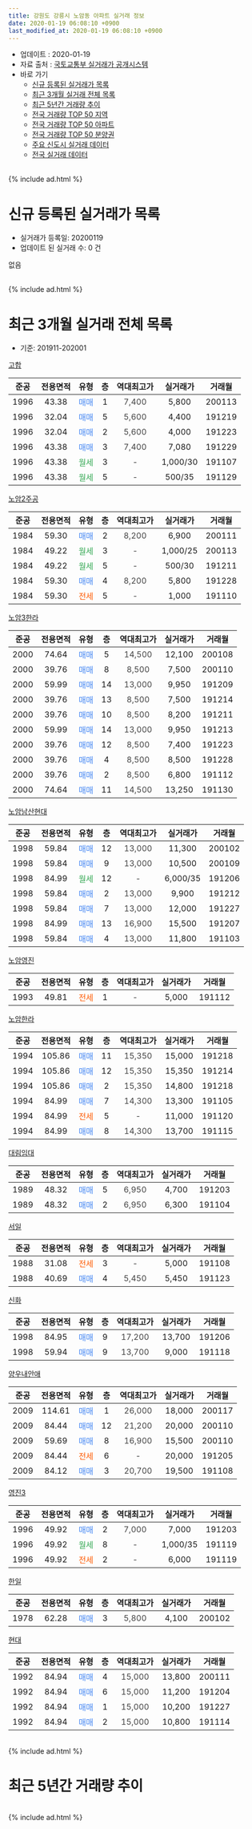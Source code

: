```yaml
---
title: 강원도 강릉시 노암동 아파트 실거래 정보
date: 2020-01-19 06:08:10 +0900
last_modified_at: 2020-01-19 06:08:10 +0900
---
```


* 업데이트 : 2020-01-19
* 자료 출처 : [국토교통부 실거래가 공개시스템](http://rt.molit.go.kr)
* 바로 가기
    * [신규 등록된 실거래가 목록](#신규-등록된-실거래가-목록)
    * [최근 3개월 실거래 전체 목록](#최근-3개월-실거래-전체-목록)
    * [최근 5년간 거래량 추이](#최근-5년간-거래량-추이)
    * [전국 거래량 TOP 50 지역](https://apt-info.github.io/apt-trade-info/최근-3개월-전국에서-가장-거래가-많이-발생한-지역)
    * [전국 거래량 TOP 50 아파트](https://apt-info.github.io/apt-trade-info/최근-3개월-전국에서-가장-거래가-많이-발생한-아파트)
    * [전국 거래량 TOP 50 분양권](https://apt-info.github.io/apt-trade-info/최근-3개월-전국에서-가장-거래가-많이-발생한-분양권)
    * [주요 신도시 실거래 데이터](https://apt-info.github.io/apt-trade-info/주요-신도시)
    * [전국 실거래 데이터](https://apt-info.github.io/apt-trade-info/전국)
<br>
{% include ad.html %}
<br>

# 신규 등록된 실거래가 목록
* 실거래가 등록일: 20200119
* 업데이트 된 실거래 수: 0 건

없음

<br>
{% include ad.html %}
<br>

# 최근 3개월 실거래 전체 목록
* 기준: 201911-202001


[고합](https://search.naver.com/search.naver?query=%EA%B0%95%EC%9B%90%EB%8F%84+%EA%B0%95%EB%A6%89%EC%8B%9C+%EB%85%B8%EC%95%94%EB%8F%99+%EA%B3%A0%ED%95%A9)

|준공|전용면적|유형|층|역대최고가|실거래가|거래월|
|:---:|:---:|:---:|:---:|:---:|:---:|:---:|
|1996|43.38|<span style="color:#4285f3">매매</span>|1|<span style="color:#444444">7,400</span>|5,800|200113|
|1996|32.04|<span style="color:#4285f3">매매</span>|5|<span style="color:#444444">5,600</span>|4,400|191219|
|1996|32.04|<span style="color:#4285f3">매매</span>|2|<span style="color:#444444">5,600</span>|4,000|191223|
|1996|43.38|<span style="color:#4285f3">매매</span>|3|<span style="color:#444444">7,400</span>|7,080|191229|
|1996|43.38|<span style="color:#34a853">월세</span>|3|<span style="color:#444444">-</span>|1,000/30|191107|
|1996|43.38|<span style="color:#34a853">월세</span>|5|<span style="color:#444444">-</span>|500/35|191129|

[노암2주공](https://search.naver.com/search.naver?query=%EA%B0%95%EC%9B%90%EB%8F%84+%EA%B0%95%EB%A6%89%EC%8B%9C+%EB%85%B8%EC%95%94%EB%8F%99+%EB%85%B8%EC%95%942%EC%A3%BC%EA%B3%B5)

|준공|전용면적|유형|층|역대최고가|실거래가|거래월|
|:---:|:---:|:---:|:---:|:---:|:---:|:---:|
|1984|59.30|<span style="color:#4285f3">매매</span>|2|<span style="color:#444444">8,200</span>|6,900|200111|
|1984|49.22|<span style="color:#34a853">월세</span>|3|<span style="color:#444444">-</span>|1,000/25|200113|
|1984|49.22|<span style="color:#34a853">월세</span>|5|<span style="color:#444444">-</span>|500/30|191211|
|1984|59.30|<span style="color:#4285f3">매매</span>|4|<span style="color:#444444">8,200</span>|5,800|191228|
|1984|59.30|<span style="color:#ff5a00">전세</span>|5|<span style="color:#444444">-</span>|1,000|191110|

[노암3한라](https://search.naver.com/search.naver?query=%EA%B0%95%EC%9B%90%EB%8F%84+%EA%B0%95%EB%A6%89%EC%8B%9C+%EB%85%B8%EC%95%94%EB%8F%99+%EB%85%B8%EC%95%943%ED%95%9C%EB%9D%BC)

|준공|전용면적|유형|층|역대최고가|실거래가|거래월|
|:---:|:---:|:---:|:---:|:---:|:---:|:---:|
|2000|74.64|<span style="color:#4285f3">매매</span>|5|<span style="color:#444444">14,500</span>|12,100|200108|
|2000|39.76|<span style="color:#4285f3">매매</span>|8|<span style="color:#444444">8,500</span>|7,500|200110|
|2000|59.99|<span style="color:#4285f3">매매</span>|14|<span style="color:#444444">13,000</span>|9,950|191209|
|2000|39.76|<span style="color:#4285f3">매매</span>|13|<span style="color:#444444">8,500</span>|7,500|191214|
|2000|39.76|<span style="color:#4285f3">매매</span>|10|<span style="color:#444444">8,500</span>|8,200|191211|
|2000|59.99|<span style="color:#4285f3">매매</span>|14|<span style="color:#444444">13,000</span>|9,950|191213|
|2000|39.76|<span style="color:#4285f3">매매</span>|12|<span style="color:#444444">8,500</span>|7,400|191223|
|2000|39.76|<span style="color:#4285f3">매매</span>|4|<span style="color:#444444">8,500</span>|8,500|191228|
|2000|39.76|<span style="color:#4285f3">매매</span>|2|<span style="color:#444444">8,500</span>|6,800|191112|
|2000|74.64|<span style="color:#4285f3">매매</span>|11|<span style="color:#444444">14,500</span>|13,250|191130|

[노암남산현대](https://search.naver.com/search.naver?query=%EA%B0%95%EC%9B%90%EB%8F%84+%EA%B0%95%EB%A6%89%EC%8B%9C+%EB%85%B8%EC%95%94%EB%8F%99+%EB%85%B8%EC%95%94%EB%82%A8%EC%82%B0%ED%98%84%EB%8C%80)

|준공|전용면적|유형|층|역대최고가|실거래가|거래월|
|:---:|:---:|:---:|:---:|:---:|:---:|:---:|
|1998|59.84|<span style="color:#4285f3">매매</span>|12|<span style="color:#444444">13,000</span>|11,300|200102|
|1998|59.84|<span style="color:#4285f3">매매</span>|9|<span style="color:#444444">13,000</span>|10,500|200109|
|1998|84.99|<span style="color:#34a853">월세</span>|12|<span style="color:#444444">-</span>|6,000/35|191206|
|1998|59.84|<span style="color:#4285f3">매매</span>|2|<span style="color:#444444">13,000</span>|9,900|191212|
|1998|59.84|<span style="color:#4285f3">매매</span>|7|<span style="color:#444444">13,000</span>|12,000|191227|
|1998|84.99|<span style="color:#4285f3">매매</span>|13|<span style="color:#444444">16,900</span>|15,500|191207|
|1998|59.84|<span style="color:#4285f3">매매</span>|4|<span style="color:#444444">13,000</span>|11,800|191103|

[노암영진](https://search.naver.com/search.naver?query=%EA%B0%95%EC%9B%90%EB%8F%84+%EA%B0%95%EB%A6%89%EC%8B%9C+%EB%85%B8%EC%95%94%EB%8F%99+%EB%85%B8%EC%95%94%EC%98%81%EC%A7%84)

|준공|전용면적|유형|층|역대최고가|실거래가|거래월|
|:---:|:---:|:---:|:---:|:---:|:---:|:---:|
|1993|49.81|<span style="color:#ff5a00">전세</span>|1|<span style="color:#444444">-</span>|5,000|191112|

[노암한라](https://search.naver.com/search.naver?query=%EA%B0%95%EC%9B%90%EB%8F%84+%EA%B0%95%EB%A6%89%EC%8B%9C+%EB%85%B8%EC%95%94%EB%8F%99+%EB%85%B8%EC%95%94%ED%95%9C%EB%9D%BC)

|준공|전용면적|유형|층|역대최고가|실거래가|거래월|
|:---:|:---:|:---:|:---:|:---:|:---:|:---:|
|1994|105.86|<span style="color:#4285f3">매매</span>|11|<span style="color:#444444">15,350</span>|15,000|191218|
|1994|105.86|<span style="color:#4285f3">매매</span>|12|<span style="color:#444444">15,350</span>|15,350|191214|
|1994|105.86|<span style="color:#4285f3">매매</span>|2|<span style="color:#444444">15,350</span>|14,800|191218|
|1994|84.99|<span style="color:#4285f3">매매</span>|7|<span style="color:#444444">14,300</span>|13,300|191105|
|1994|84.99|<span style="color:#ff5a00">전세</span>|5|<span style="color:#444444">-</span>|11,000|191120|
|1994|84.99|<span style="color:#4285f3">매매</span>|8|<span style="color:#444444">14,300</span>|13,700|191115|

[대림임대](https://search.naver.com/search.naver?query=%EA%B0%95%EC%9B%90%EB%8F%84+%EA%B0%95%EB%A6%89%EC%8B%9C+%EB%85%B8%EC%95%94%EB%8F%99+%EB%8C%80%EB%A6%BC%EC%9E%84%EB%8C%80)

|준공|전용면적|유형|층|역대최고가|실거래가|거래월|
|:---:|:---:|:---:|:---:|:---:|:---:|:---:|
|1989|48.32|<span style="color:#4285f3">매매</span>|5|<span style="color:#444444">6,950</span>|4,700|191203|
|1989|48.32|<span style="color:#4285f3">매매</span>|2|<span style="color:#444444">6,950</span>|6,300|191104|

[서일](https://search.naver.com/search.naver?query=%EA%B0%95%EC%9B%90%EB%8F%84+%EA%B0%95%EB%A6%89%EC%8B%9C+%EB%85%B8%EC%95%94%EB%8F%99+%EC%84%9C%EC%9D%BC)

|준공|전용면적|유형|층|역대최고가|실거래가|거래월|
|:---:|:---:|:---:|:---:|:---:|:---:|:---:|
|1988|31.08|<span style="color:#ff5a00">전세</span>|3|<span style="color:#444444">-</span>|5,000|191108|
|1988|40.69|<span style="color:#4285f3">매매</span>|4|<span style="color:#444444">5,450</span>|5,450|191123|

[신화](https://search.naver.com/search.naver?query=%EA%B0%95%EC%9B%90%EB%8F%84+%EA%B0%95%EB%A6%89%EC%8B%9C+%EB%85%B8%EC%95%94%EB%8F%99+%EC%8B%A0%ED%99%94)

|준공|전용면적|유형|층|역대최고가|실거래가|거래월|
|:---:|:---:|:---:|:---:|:---:|:---:|:---:|
|1998|84.95|<span style="color:#4285f3">매매</span>|9|<span style="color:#444444">17,200</span>|13,700|191206|
|1998|59.94|<span style="color:#4285f3">매매</span>|9|<span style="color:#444444">13,700</span>|9,000|191118|


<script async src="//pagead2.googlesyndication.com/pagead/js/adsbygoogle.js"></script>
<!-- 기본 -->
<ins class="adsbygoogle"
     style="display:block"
     data-ad-client="ca-pub-1142216861245946"
     data-ad-slot="4805727019"
     data-ad-format="auto"
     data-full-width-responsive="true"></ins>
<script>
(adsbygoogle = window.adsbygoogle || []).push({});
</script>


[양우내안애](https://search.naver.com/search.naver?query=%EA%B0%95%EC%9B%90%EB%8F%84+%EA%B0%95%EB%A6%89%EC%8B%9C+%EB%85%B8%EC%95%94%EB%8F%99+%EC%96%91%EC%9A%B0%EB%82%B4%EC%95%88%EC%95%A0)

|준공|전용면적|유형|층|역대최고가|실거래가|거래월|
|:---:|:---:|:---:|:---:|:---:|:---:|:---:|
|2009|114.61|<span style="color:#4285f3">매매</span>|1|<span style="color:#444444">26,000</span>|18,000|200117|
|2009|84.44|<span style="color:#4285f3">매매</span>|12|<span style="color:#444444">21,200</span>|20,000|200110|
|2009|59.69|<span style="color:#4285f3">매매</span>|8|<span style="color:#444444">16,900</span>|15,500|200110|
|2009|84.44|<span style="color:#ff5a00">전세</span>|6|<span style="color:#444444">-</span>|20,000|191205|
|2009|84.12|<span style="color:#4285f3">매매</span>|3|<span style="color:#444444">20,700</span>|19,500|191108|

[영진3](https://search.naver.com/search.naver?query=%EA%B0%95%EC%9B%90%EB%8F%84+%EA%B0%95%EB%A6%89%EC%8B%9C+%EB%85%B8%EC%95%94%EB%8F%99+%EC%98%81%EC%A7%843)

|준공|전용면적|유형|층|역대최고가|실거래가|거래월|
|:---:|:---:|:---:|:---:|:---:|:---:|:---:|
|1996|49.92|<span style="color:#4285f3">매매</span>|2|<span style="color:#444444">7,000</span>|7,000|191203|
|1996|49.92|<span style="color:#34a853">월세</span>|8|<span style="color:#444444">-</span>|1,000/35|191119|
|1996|49.92|<span style="color:#ff5a00">전세</span>|2|<span style="color:#444444">-</span>|6,000|191119|

[한일](https://search.naver.com/search.naver?query=%EA%B0%95%EC%9B%90%EB%8F%84+%EA%B0%95%EB%A6%89%EC%8B%9C+%EB%85%B8%EC%95%94%EB%8F%99+%ED%95%9C%EC%9D%BC)

|준공|전용면적|유형|층|역대최고가|실거래가|거래월|
|:---:|:---:|:---:|:---:|:---:|:---:|:---:|
|1978|62.28|<span style="color:#4285f3">매매</span>|3|<span style="color:#444444">5,800</span>|4,100|200102|

[현대](https://search.naver.com/search.naver?query=%EA%B0%95%EC%9B%90%EB%8F%84+%EA%B0%95%EB%A6%89%EC%8B%9C+%EB%85%B8%EC%95%94%EB%8F%99+%ED%98%84%EB%8C%80)

|준공|전용면적|유형|층|역대최고가|실거래가|거래월|
|:---:|:---:|:---:|:---:|:---:|:---:|:---:|
|1992|84.94|<span style="color:#4285f3">매매</span>|4|<span style="color:#444444">15,000</span>|13,800|200111|
|1992|84.94|<span style="color:#4285f3">매매</span>|6|<span style="color:#444444">15,000</span>|11,200|191204|
|1992|84.94|<span style="color:#4285f3">매매</span>|1|<span style="color:#444444">15,000</span>|10,200|191227|
|1992|84.94|<span style="color:#4285f3">매매</span>|2|<span style="color:#444444">15,000</span>|10,800|191114|


<br>
{% include ad.html %}
<br>

# 최근 5년간 거래량 추이


<div style="width:100%;">
    <canvas id="deal_progress" height="200"></canvas>
</div>

<script>
new Chart(document.getElementById("deal_progress"), {
    type: 'line',
    data: {
        labels: ['201501','201502','201503','201504','201505','201506','201507','201508','201509','201510','201511','201512','201601','201602','201603','201604','201605','201606','201607','201608','201609','201610','201611','201612','201701','201702','201703','201704','201705','201706','201707','201708','201709','201710','201711','201712','201801','201802','201803','201804','201805','201806','201807','201808','201809','201810','201811','201812','201901','201902','201903','201904','201905','201906','201907','201908','201909','201910','201911','201912','202001'],
        datasets: [{
            label: '매매',
            pointRadius: 1,
            data: [14, 16, 21, 22, 16, 22, 21, 28, 16, 26, 21, 17, 20, 16, 22, 19, 8, 8, 16, 18, 10, 29, 15, 14, 14, 23, 26, 22, 20, 15, 22, 15, 16, 17, 11, 15, 6, 9, 13, 19, 15, 10, 8, 16, 9, 17, 13, 7, 16, 15, 21, 18, 18, 13, 15, 15, 12, 16, 10, 21, 11],
            borderColor: "rgba(255, 201, 14, 1)",
            backgroundColor: "rgba(255, 201, 14, 0.5)",
            fill: false,
            lineTension: 0
        },{
            label: '전월세',
            pointRadius: 1,
            data: [10, 9, 5, 9, 2, 3, 2, 11, 11, 9, 7, 5, 11, 7, 6, 7, 12, 8, 4, 12, 11, 19, 14, 5, 10, 17, 12, 12, 6, 10, 6, 8, 13, 4, 6, 8, 3, 6, 6, 3, 4, 3, 5, 3, 4, 6, 10, 9, 9, 9, 9, 6, 1, 7, 3, 6, 7, 11, 8, 3, 1],
            borderColor: "rgba(0, 141, 185, 1)",
            backgroundColor: "rgba(0, 141, 185, 0.5)",
            fill: false,
            lineTension: 0
        }
        ]
    },
    options: {
        responsive: true,
        title: {
            display: false
        },
        tooltips: {
            mode: 'index',
            intersect: false
        },
        hover: {
            mode: 'nearest',
            intersect: true
        },
        scales: {
            xAxes: [{
                display: true,
                scaleLabel: {
                    display: true,
                    labelString: '년/월'
                }
            }],
            yAxes: [{
                display: true,
                ticks: {
                    suggestedMin: 0,
                },
                scaleLabel: {
                    display: true,
                    labelString: '실거래 수'
                }
            }]
        }
    }
});

</script>


<br>
{% include ad.html %}
<br>

